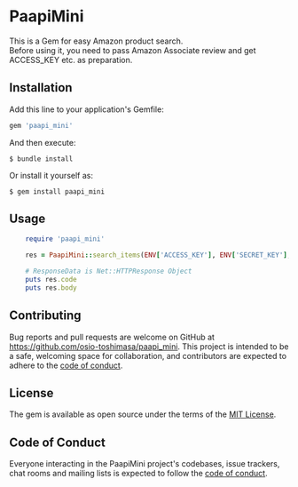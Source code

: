 # PaapiMini

This is a Gem for easy Amazon product search.<br>
Before using it, you need to pass Amazon Associate review and get ACCESS_KEY etc. as preparation.


## Installation

Add this line to your application's Gemfile:

```ruby
gem 'paapi_mini'
```

And then execute:

    $ bundle install

Or install it yourself as:

    $ gem install paapi_mini

## Usage

```ruby
    require 'paapi_mini'

    res = PaapiMini::search_items(ENV['ACCESS_KEY'], ENV['SECRET_KEY'], ENV['PARTNER_TAG'], "Ruby")

    # ResponseData is Net::HTTPResponse Object
    puts res.code
    puts res.body
```


## Contributing

Bug reports and pull requests are welcome on GitHub at https://github.com/osio-toshimasa/paapi_mini. This project is intended to be a safe, welcoming space for collaboration, and contributors are expected to adhere to the [code of conduct](https://github.com/osio-toshimasa/paapi_mini/blob/master/CODE_OF_CONDUCT.md).

## License

The gem is available as open source under the terms of the [MIT License](https://opensource.org/licenses/MIT).

## Code of Conduct

Everyone interacting in the PaapiMini project's codebases, issue trackers, chat rooms and mailing lists is expected to follow the [code of conduct](https://github.com/osio-toshimasa/paapi_mini/blob/master/CODE_OF_CONDUCT.md).
